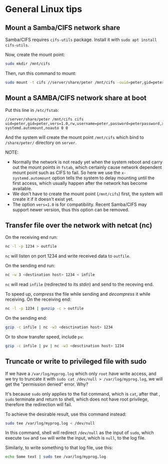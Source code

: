 # General Linux tips

## Mount a Samba/CIFS network share

Samba/CIFS requires `cifs-utils` package. Install it with `sudo apt install cifs-utils`.

Now, create the mount point:

```sh
sudo mkdir /mnt/cifs
```

Then, run this command to mount:

```sh
sudo mount -t cifs //server/share/peter /mnt/cifs -ouid=peter,gid=peter,vers=1.0,rw,username=peter,password=peterpassword
```

## Mount a SAMBA/CIFS network share at boot

Put this line in `/etc/fstab`:

```fstab
//server/share/peter /mnt/cifs cifs uid=peter,gid=peter,vers=1.0,rw,username=peter,password=peterpassword,x-systemd.automount,noauto 0 0
```

And the system will create the mount point `/mnt/cifs` which bind to
`/share/peter/` directory on `server`.

NOTE:

- Normally the network is not ready yet when the system reboot and carry out the
mount points in `fstab`, which certainly cause network dependent mount point
such as CIFS to fail. So here we use the `x-systemd.automount` option tells the
system to delay mounting until the first access, which usually happen after the
network has become available.
- We don't have to create the mount point (`/mnt/cifs`) first, the system will
create it if it doesn't exist yet.
- The option `vers=1.0` is for compatibility. Recent Samba/CIFS may support
newer version, thus this option can be removed.

## Transfer file over the network with netcat (nc)

On the receiving end run:

```sh
nc -l -p 1234 > outfile
```

`nc` will listen on port 1234 and write received data to `outfile`.

On the sending end run:

```sh
nc -w 3 <destination host> 1234 < infile
```

`nc` will read `infile` (redirected to its stdin) and send to the receving end.

To speed up, *compress* the file while sending and *decompress* it while
receiving. On the receiving end:

```sh
nc -l -p 1234 | gunzip -c > outfile
```

On the sending end:

```sh
gzip -c infile | nc -w3 <desctination host> 1234
```

Or to show transfer speed, include `pv`:

```sh
gzip -c infile | pv | nc -w3 <desctination host> 1234
```

## Truncate or write to privileged file with sudo

If we have a `/var/log/myprog.log` which only `root` have write access, and we
try to truncate it with `sudo cat /dev/null > /var/log/myprog.log`, we will get
the "permission denied" error. Why?

It's because `sudo` only applies to the fist command, which is `cat`, after that
, `sudo` terminate and return to shell, which does not have root privilege,
therefore the redirection will fail.

To achieve the desirable result, use this command instead:

```sh
sudo tee /var/log/myprog.log < /dev/null
```

In this command, shell will redirect `/dev/null` as the input of `sudo`, which
execute `tee` and `tee` will write the input, which is `null`, to the log file.

Similarly, to write something to that log file, use this:

```sh
echo Some text | sudo tee /var/log/myprog.log
```
